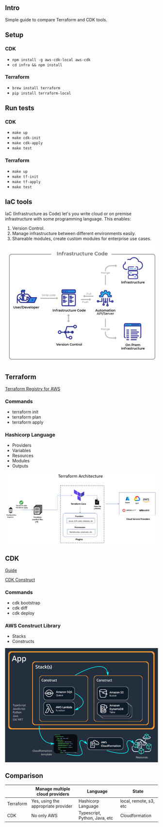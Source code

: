 ## Intro

Simple guide to compare Terraform and CDK tools.

## Setup

### CDK

- `npm install -g aws-cdk-local aws-cdk`
- `cd infra && npm install`

### Terraform

- `brew install terraform`
- `pip install terraform-local`

## Run tests

### CDK

- `make up`
- `make cdk-init`
- `make cdk-apply`
- `make test`

### Terraform

- `make up`
- `make tf-init`
- `make tf-apply`
- `make test`

## IaC tools

IaC (Infrastructure as Code) let's you write cloud or on premise infrastructure with some programming language.
This enables:

1. Version Control.
2. Manage infrastructure between different environments easily.
3. Shareable modules, create custom modules for enterprise use cases.

![iac_diagram](./img/iac.png)

## Terraform

[Terraform Registry for AWS](https://registry.terraform.io/providers/hashicorp/aws/latest/docs)

### Commands

- terraform init
- terraform plan
- terraform apply

### Hashicorp Language

- Providers
- Variables
- Resources
- Modules
- Outputs

![tfstate](./img/tfstate.png)

## CDK

[Guide](https://docs.aws.amazon.com/cdk/v2/guide/home.html)

[CDK Construct](https://constructs.dev/packages/aws-cdk-lib/v/2.88.0?lang=typescript)

### Commands

- cdk bootstrap
- cdk diff
- cdk deploy

### AWS Construct Library

- Stacks
- Constructs

![cdk](./img/cdk.png)

## Comparison

|           | Manage multiple cloud providers     | Language                      | State                  |
| --------- | ----------------------------------- | ----------------------------- | ---------------------- |
| Terraform | Yes, using the appropriate provider | Hashicorp Language            | local, remote, s3, etc |
| CDK       | No only AWS                         | Typescript, Python, Java, etc | Cloudformation         |
